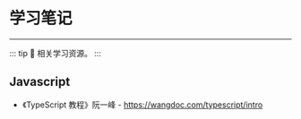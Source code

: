 # 学习笔记

---

::: tip
🎉 相关学习资源。
:::

## Javascript

- 《TypeScript 教程》阮一峰 - https://wangdoc.com/typescript/intro
